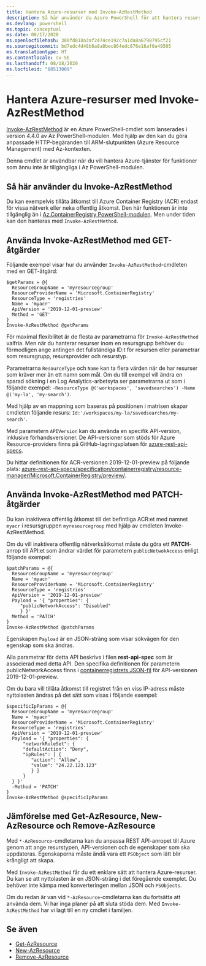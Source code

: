 ```yaml
---
title: Hantera Azure-resurser med Invoke-AzRestMethod
description: Så här använder du Azure PowerShell för att hantera resurser med cmdleten Invoke-AzRestMethod.
ms.devlang: powershell
ms.topic: conceptual
ms.date: 08/17/2020
ms.openlocfilehash: 380fd818a3af2474ce192c7a1da8a6798795cf21
ms.sourcegitcommit: bd7edc4d48b6a8a8bec864edc876e16af0a49505
ms.translationtype: HT
ms.contentlocale: sv-SE
ms.lasthandoff: 08/18/2020
ms.locfileid: "88513009"
---
```

# <a name="manage-azure-resources-with-invoke-azrestmethod"></a>Hantera Azure-resurser med Invoke-AzRestMethod

[Invoke-AzRestMethod](/powershell/module/az.accounts/invoke-azrestmethod) är en Azure PowerShell-cmdlet som lanserades i version 4.4.0 av Az PowerShell-modulen. Med hjälp av den kan du göra anpassade HTTP-begäranden till ARM-slutpunkten (Azure Resource Management) med Az-kontexten.

Denna cmdlet är användbar när du vill hantera Azure-tjänster för funktioner som ännu inte är tillgängliga i Az PowerShell-modulen.

## <a name="how-to-use-invoke-azrestmethod"></a>Så här använder du Invoke-AzRestMethod

Du kan exempelvis tillåta åtkomst till Azure Container Registry (ACR) endast för vissa nätverk eller neka offentlig åtkomst. Den här funktionen är inte tillgänglig än i [Az.ContainerRegistry PowerShell-modulen](/powershell/module/Az.ContainerRegistry/).
Men under tiden kan den hanteras med `Invoke-AzRestMethod`.

## <a name="using-invoke-azrestmethod-with-get-operations"></a>Använda Invoke-AzRestMethod med GET-åtgärder

Följande exempel visar hur du använder `Invoke-AzRestMethod`-cmdleten med en GET-åtgärd:

```azurepowershell-interactive
$getParams = @{
  ResourceGroupName = 'myresourcegroup'
  ResourceProviderName = 'Microsoft.ContainerRegistry'
  ResourceType = 'registries'
  Name = 'myacr'
  ApiVersion = '2019-12-01-preview'
  Method = 'GET'
}
Invoke-AzRestMethod @getParams
```

För maximal flexibilitet är de flesta av parametrarna för `Invoke-AzRestMethod` valfria.
Men när du hanterar resurser inom en resursgrupp behöver du förmodligen ange antingen det fullständiga ID:t för resursen eller parametrar som resursgrupp, resursprovider och resurstyp.

Parametrarna `ResourceType` och `Name` kan ta flera värden när de har resurser som kräver mer än ett namn som mål. Om du till exempel vill ändra en sparad sökning i en Log Analytics-arbetsyta ser parametrarna ut som i följande exempel: `-ResourceType @('workspaces', 'savedsearches') -Name @('my-la', 'my-search')`.

Med hjälp av en mappning som baseras på positionen i matrisen skapar cmdleten följande resurs: `Id:'/workspaces/my-la/savedsearches/my-search'`.

Med parametern `APIVersion` kan du använda en specifik API-version, inklusive förhandsversioner. De API-versioner som stöds för Azure Resource-providers finns på GitHub-lagringsplatsen för [azure-rest-api-specs](https://github.com/Azure/azure-rest-api-specs).

Du hittar definitionen för ACR-versionen 2019-12-01-preview på följande plats: [azure-rest-api-specs/specification/containerregistry/resource-manager/Microsoft.ContainerRegistry/preview/](https://github.com/Azure/azure-rest-api-specs/tree/master/specification/containerregistry/resource-manager/Microsoft.ContainerRegistry/preview).

## <a name="using-invoke-azrestmethod-with-patch-operations"></a>Använda Invoke-AzRestMethod med PATCH-åtgärder

Du kan inaktivera offentlig åtkomst till det befintliga ACR:et med namnet `myacr` i resursgruppen `myresourcegroup` med hjälp av cmdleten Invoke-AzRestMethod.

Om du vill inaktivera offentlig nätverksåtkomst måste du göra ett **PATCH**-anrop till API:et som ändrar värdet för parametern `publicNetwokAccess` enligt följande exempel:

```azurepowershell-interactive
$patchParams = @{
  ResourceGroupName = 'myresourcegroup'
  Name = 'myacr'
  ResourceProviderName = 'Microsoft.ContainerRegistry'
  ResourceType = 'registries'
  ApiVersion = '2019-12-01-preview'
  Payload = '{ "properties": {
     "publicNetworkAccess": "Disabled"
     } }'
  Method = 'PATCH'
}
Invoke-AzRestMethod @patchParams
```

Egenskapen `Payload` är en JSON-sträng som visar sökvägen för den egenskap som ska ändras.

Alla parametrar för detta API beskrivs i filen **rest-api-spec** som är associerad med detta API.
Den specifika definitionen för parametern publicNetworkAccess finns i [containerregistrets JSON-fil](https://github.com/Azure/azure-rest-api-specs/blob/2a9da9a79d0a7b74089567ec4f0289f3e0f31bec/specification/containerregistry/resource-manager/Microsoft.ContainerRegistry/preview/2019-12-01-preview/containerregistry.json) för API-versionen 2019-12-01-preview.

Om du bara vill tillåta åtkomst till registret från en viss IP-adress måste nyttolasten ändras på det sätt som visas i följande exempel:

```azurepowershell-interactive
$specificIpParams = @{
  ResourceGroupName = 'myresourcegroup'
  Name = 'myacr'
  ResourceProviderName = 'Microsoft.ContainerRegistry'
  ResourceType = 'registries'
  ApiVersion = '2019-12-01-preview'
  Payload = '{ "properties": {
      "networkRuleSet": {
      "defaultAction": "Deny",
      "ipRules": [ {
         "action": "Allow",
         "value": "24.22.123.123"
         } ]
      }
  } }'
  -Method = 'PATCH'
}
Invoke-AzRestMethod @specificIpParams
```

## <a name="comparison-to-get-azresource-new-azresource-and-remove-azresource"></a>Jämförelse med Get-AzResource, New-AzResource och Remove-AzResource

Med `*-AzResource`-cmdletarna kan du anpassa REST API-anropet till Azure genom att ange resurstypen, API-versionen och de egenskaper som ska uppdateras. Egenskaperna måste ändå vara ett `PSObject` som lätt blir krångligt att skapa.

Med `Invoke-AzRestMethod` får du ett enklare sätt att hantera Azure-resurser. Du kan se att nyttolasten är en JSON-sträng i det föregående exemplet. Du behöver inte kämpa med konverteringen mellan JSON och `PSObjects`.

Om du redan är van vid `*-AzResource`-cmdletarna kan du fortsätta att använda dem. Vi har inga planer på att sluta stöda dem. Med `Invoke-AzRestMethod` har vi lagt till en ny cmdlet i familjen.

## <a name="see-also"></a>Se även

* [Get-AzResource](/powershell/module/az.resources/get-azresource)
* [New-AzResource](/powershell/module/az.resources/new-azresource)
* [Remove-AzResource](/powershell/module/az.resources/remove-azresource)
